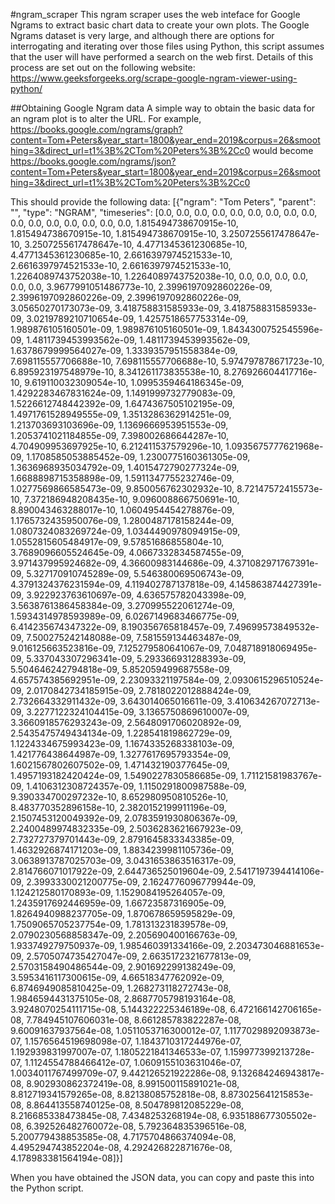 #ngram_scraper
This ngram scraper uses the web inteface for Google Ngrams to extract basic chart data to create your own plots. The Google Ngrams dataset is very large, and although there are options for interrogating and iterating over those files using Python, this script assumes that the user will have performed a search on the web first. Details of this process are set out on the following website: https://www.geeksforgeeks.org/scrape-google-ngram-viewer-using-python/ 

##Obtaining Google Ngram data
A simple way to obtain the basic data for an ngram plot is to alter the URL. For example, https://books.google.com/ngrams/graph?content=Tom+Peters&year_start=1800&year_end=2019&corpus=26&smoothing=3&direct_url=t1%3B%2CTom%20Peters%3B%2Cc0 would become https://books.google.com/ngrams/json?content=Tom+Peters&year_start=1800&year_end=2019&corpus=26&smoothing=3&direct_url=t1%3B%2CTom%20Peters%3B%2Cc0 

This should provide the following data:
[{"ngram": "Tom Peters", "parent": "", "type": "NGRAM", "timeseries": [0.0, 0.0, 0.0, 0.0, 0.0, 0.0, 0.0, 0.0, 0.0, 0.0, 0.0, 0.0, 0.0, 0.0, 0.0, 0.0, 1.815494738670915e-10, 1.815494738670915e-10, 1.815494738670915e-10, 3.2507255617478647e-10, 3.2507255617478647e-10, 4.4771345361230685e-10, 4.4771345361230685e-10, 2.6616397974521533e-10, 2.6616397974521533e-10, 2.6616397974521533e-10, 1.2264089743752038e-10, 1.2264089743752038e-10, 0.0, 0.0, 0.0, 0.0, 0.0, 0.0, 3.9677991051486773e-10, 2.3996197092860226e-09, 2.3996197092860226e-09, 2.3996197092860226e-09, 3.05650270173073e-09, 3.418758831585933e-09, 3.418758831585933e-09, 3.0219789210710654e-09, 1.4257518657753314e-09, 1.989876105160501e-09, 1.989876105160501e-09, 1.8434300752545596e-09, 1.4811739453993562e-09, 1.4811739453993562e-09, 1.6378679999564027e-09, 1.3339357951558384e-09, 7.698115557706688e-10, 7.698115557706688e-10, 5.974797878671723e-10, 6.895923197548979e-10, 8.341261173835538e-10, 8.276926604417716e-10, 9.619110032309054e-10, 1.0995359464186345e-09, 1.4292283467831624e-09, 1.1491999732779083e-09, 1.5226612748442392e-09, 1.6474367505102195e-09, 1.4971761528949555e-09, 1.3513286362914251e-09, 1.213703693103696e-09, 1.1369666953951553e-09, 1.2053741021184855e-09, 7.398002686644287e-10, 4.704909953697925e-10, 6.212411537579296e-10, 1.0935675777621968e-09, 1.1708585053885452e-09, 1.2300775160361305e-09, 1.3636968935034792e-09, 1.4015472790277324e-09, 1.6688898715358898e-09, 1.5911347755232746e-09, 1.0277569866585473e-09, 9.850056762302932e-10, 8.72147572415573e-10, 7.372186948208435e-10, 9.096008866750691e-10, 8.890043463288017e-10, 1.0604954454278876e-09, 1.1765732435950076e-09, 1.2800487178158244e-09, 1.0807324083269724e-09, 1.0344490978094915e-09, 1.0552815605484917e-09, 9.57851686855804e-10, 3.7689096605524645e-09, 4.0667332834587455e-09, 3.971437995924682e-09, 4.36600983144686e-09, 4.371082971767391e-09, 5.327170910745289e-09, 5.546380069506743e-09, 4.3791324376231594e-09, 4.119402787137818e-09, 4.145863874427391e-09, 3.922923763610697e-09, 4.636575782043398e-09, 3.5638761386458384e-09, 3.270995522061274e-09, 1.5934314978593989e-09, 6.0267149683466775e-09, 6.414235674347322e-09, 8.190356765818457e-09, 7.49699573849532e-09, 7.500275242148088e-09, 7.581559134463487e-09, 9.016125663523816e-09, 7.125279580641067e-09, 7.048718918069495e-09, 5.337043307296341e-09, 5.293366931288393e-09, 5.504646242794818e-09, 5.852059499687558e-09, 4.657574385692951e-09, 2.23093321197584e-09, 2.0930615296510524e-09, 2.0170842734185915e-09, 2.7818022012888424e-09, 2.732664332911432e-09, 3.643014065016611e-09, 3.410634267072713e-09, 3.2277122324104415e-09, 3.1365750869610007e-09, 3.3660918576293243e-09, 2.5648091706020892e-09, 2.5435475749434134e-09, 1.228541819862729e-09, 1.1224334675993423e-09, 1.1674335268338103e-09, 1.421776438644987e-09, 1.3277617695793354e-09, 1.6021567802607502e-09, 1.471432190377645e-09, 1.4957193182420424e-09, 1.5490227830586685e-09, 1.71121581983767e-09, 1.4106312308724357e-09, 1.1150291800987588e-09, 9.390334700297232e-10, 8.652980950810526e-10, 8.483770352896158e-10, 2.3820152199911196e-09, 2.1507453120049392e-09, 2.0783591930806367e-09, 2.2400489974832335e-09, 2.5036283621667923e-09, 2.732727379701443e-09, 2.8791645833343385e-09, 1.4632926874171203e-09, 1.8834239981105736e-09, 3.0638913787025703e-09, 3.0431653863516317e-09, 2.814766071017922e-09, 2.644736525019604e-09, 2.5417197394414106e-09, 2.3993330021200775e-09, 2.1624776096779944e-09, 1.124212580170893e-09, 1.1529084195264057e-09, 1.2435917692446959e-09, 1.66723587316905e-09, 1.8264940988237705e-09, 1.870678659595829e-09, 1.7509065705237754e-09, 1.781313231839578e-09, 2.0790230568858347e-09, 2.205690400166763e-09, 1.933749279750937e-09, 1.985460391334166e-09, 2.203473046881653e-09, 2.5705074735427047e-09, 2.6635172321677813e-09, 2.5703158490486544e-09, 2.901692299138249e-09, 3.5953416117300615e-09, 4.66518347762092e-09, 6.8746949085810425e-09, 1.268273118272743e-08, 1.9846594431375105e-08, 2.8687705798193164e-08, 3.9248070254111715e-08, 5.144322225346189e-08, 6.472166142706165e-08, 7.784945107606031e-08, 8.661285783822287e-08, 9.60091637937564e-08, 1.0511053716300012e-07, 1.1177029892093873e-07, 1.1576564519698098e-07, 1.1843710317244976e-07, 1.192939831997007e-07, 1.1805221841346533e-07, 1.159977399213728e-07, 1.1124554788466412e-07, 1.0609155103631046e-07, 1.0034011767499709e-07, 9.442126521922286e-08, 9.132684246943817e-08, 8.902930862372419e-08, 8.991500115891021e-08, 8.812719341579265e-08, 8.82138085752818e-08, 8.873025641215853e-08, 8.864413558740125e-08, 8.504789812085229e-08, 8.216685338473845e-08, 7.4348253268194e-08, 6.935188677305502e-08, 6.392526482760072e-08, 5.792364835396516e-08, 5.200779438853585e-08, 4.7175704866374094e-08, 4.495294743852204e-08, 4.292426822871676e-08, 4.178983381564194e-08]}]

When you have obtained the JSON data, you can copy and paste this into the Python script.
